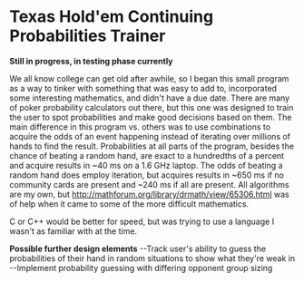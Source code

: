 # Texas Hold'em Continuing Probabilities Trainer

**Still in progress, in testing phase currently**

We all know college can get old after awhile, so I began this small program as a way to tinker with something that was easy to add to, incorporated some interesting mathematics, and didn't have a due date. There are many of poker probability calculators out there, but this one was designed to train the user to spot probabilities and make good decisions based on them. The main difference in this program vs. others was to use combinations to acquire the odds of an event happening instead of iterating over millions of hands to find the result. Probabilities at all parts of the program, besides the chance of beating a random hand, are exact to a hundredths of a percent and acquire results in ~40 ms on a 1.6 GHz laptop. The odds of beating a random hand does employ iteration, but acquires results in ~650 ms if no community cards are present and ~240 ms if all are present. All algorithms are my own, but http://mathforum.org/library/drmath/view/65306.html was of help when it came to some of the more difficult mathematics.

C or C++ would be better for speed, but was trying to use a language I wasn't as familiar with at the time.

****Possible further design elements****
--Track user's ability to guess the probabilities of their hand in random situations to show what they're weak in
--Implement probability guessing with differing opponent group sizing
